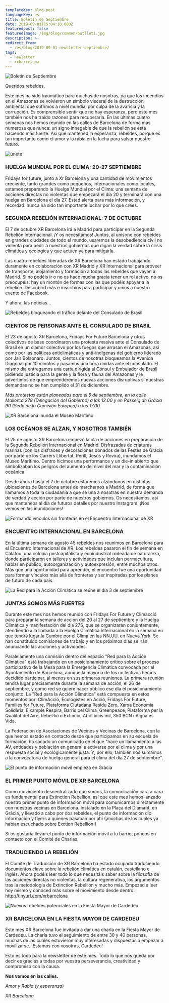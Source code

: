 ```yaml
---
templateKey: blog-post
languageKey: es
title: Boletín de Septiembre
date: 2019-09-01T15:04:10.000Z
featuredpost: false
featuredimage: /img/blog/common/butlleti.jpg
description: >-
redirect_from:
  - /es/blog/2019-09-01-newsletter-septiembre/
tags:
  - newletter
  - xrbarcelona
---
```


![Boletín de Septiembre](/img/blog/common/butlleti.jpg)

Queridos rebeldes,

Este mes ha sido traumático para muchas de nosotras, ya que los incendios en el Amazonas se volvieron un símbolo visceral de la destrucción ambiental que sufrimos a nivel mundial por culpa de la avaricia y la corrupción. Es comprensible sentir que no hay esperanza, pero este mes también nos ha traído razones para recuperarla. En las últimas cuatro semanas nos hemos reunido en las calles de Barcelona de forma más numerosa que nunca: un signo innegable de que la rebelión se está haciendo más fuerte. Así que mantened la esperanza, rebeldes, porque es tan importante como el amor y la rabia en la lucha para salvar nuestro futuro.

![únete](/img/blog/common/et-necessitem.jpg)

### HUELGA MUNDIAL POR EL CLIMA: 20-27 SEPTIEMBRE

Fridays for future, junto a Xr Barcelona y una cantidad de movimientos creciente, tanto grandes como pequeños, internacionales como locales, estamos preparando la Huelga Mundial por el Clima: una semana de acciones directas no violentas que empezará el día 20 y terminará con una huelga en Barcelona el día 27. Estad alerta para más información, y recordad: nunca ha sido tan importante luchar por lo que crees.

### SEGUNDA REBELIÓN INTERNACIONAL: 7 DE OCTUBRE

El 7 de octubre XR Barcelona irá a Madrid para participar en la Segunda Rebelión Internacional. ¡Y os necesitamos! Juntos, al unísono con rebeldes en grandes ciudades de todo el mundo, usaremos la desobediencia civil no violenta para pedir a nuestros gobiernos que digan la verdad sobre la crisis climática y ecológica y que actúen ya para mitigarla.

Las cuatro rebeldes liberadas de XR Barcelona han estado trabajando duramente en colaboración con XR Madrid y XR Internacional para proveer de transporte, alojamiento y formación a todas las rebeldes que vayan a Madrid. Si no podéis ir o no os hace mucha gracia tener un rol activo, no os preocupéis: hay un montón de formas con las que podéis apoyar a la rebelión. Descubrid más e inscribíos para participar y uníos a nuestro evento de Facebook.

Y ahora, las noticias…

![Rebeldes bloqueando el tráfico delante del Consulado de Brasil](/img/blog/2019-09-01-consulatbrasil.jpg)

### CIENTOS DE PERSONAS ANTE EL CONSULADO DE BRASIL

El 23 de agosto XR Barcelona, Fridays For Future Barcelona y otros colectivos de base coordinaron una protesta masiva ante el Consulado de Brasil en un clamor colectivo por los fuegos que arrasan el Amazonas, así como por las políticas anticlimáticas y anti-indígenas del gobierno liderado por Jair Bolsonaro. Juntos, cientos de nosotras bloqueamos la Avenida Diagonal por 10 minutos y pasamos una hora unidas ante el consulado. El mismo día entregamos una carta dirigida al Cónsul y Embajador de Brasil pidiendo justicia para la gente y la flora y fauna del Amazonas y le advertimos de que emprenderemos nuevas acciones disruptivas si nuestras demandas no se han cumplido el 31 de diciembre.

*Más protestas están planeadas para el 5 de septiembre, en la calle Mallorca 278 (Delegación del Gobierno) a las 12.00 y en Passeig de Gràcia 90 (Sede de la Comisión Europea) a las 17.00.*

![XR Barcelona inunda el Museo Marítimo](/img/blog/2019-09-01-museumaritim.jpg)

### LOS OCÉANOS SE ALZAN, Y NOSOTROS TAMBIÉN
El 25 de agosto XR Barcelona empezó la ola de acciones en preparación de la Segunda Rebelión Internacional en Madrid. Disfrazadas de criaturas marinas (con los disfraces y decoraciones donados de las Festes de Gràcia por parte de los Carrers Llibertat, Perill, Jesús y Rovira), inundamos el Museo Marítimo. Dentro hicimos una performance y un die-in abierto que simbolizaban los peligros del aumento del nivel del mar y la contaminación oceánica.

Desde ahora hasta el 7 de octubre estaremos alzándonos en distintas ubicaciones de Barcelona antes de marcharnos a Madrid, de forma que llamamos a toda la ciudadanía a que se una a nosotras en nuestra demanda de verdad y acción por parte de nuestros gobiernos. Os necesitamos, así que manteneos al día de futuros detalles por nuestro Instagram. ¡Nos vemos en las inundaciones!

![Formando vínculos sin fronteras en el Encuentro Internacional de XR](/img/blog/2019-09-01-trobadainternacional.jpg)

### ENCUENTRO INTERNACIONAL EN BARCELONA
En la última semana de agosto 45 rebeldes nos reunimos en Barcelona para el Encuentro Internacional de XR. Los rebeldes pasaron el fin de semana en Calafou, una colonia postcapitalista y ecoindustrial rodeada de naturaleza, donde participaron en talleres y actividades que incluían permacultura, hablar en público, autoorganización y autoexpresión, entre muchos otros. Más que una oportunidad para aprender, el encuentro fue una oportunidad para formar vínculos más allá de fronteras y ser inspiradas por los planes de futuro de cada país.

![La Red para la Acción Climática se reúne el día 3 de septiembre](/img/blog/2019-09-01-xarxapelclima.jpg)

### JUNTAS SOMOS MÁS FUERTES
Durante este mes nos hemos reunido con Fridays For Future y Climacció para preparar la semana de acción del 20 al 27 de septiembre y la Huelga Climática y manifestación del día 27S, que se organizarán conjuntamente, atendiendo a la llamada a la Huelga Climática Internacional en la semana en que tendrá lugar la Cumbre por el Clima en las NN.UU. en Nueva York. Se han constituido comisiones de trabajo y en los próximos días se irán anunciando las acciones y actividades.

Paralelamente una comisión dentro del espacio "Red para la Acción Climática" está trabajando en un posicionamiento crítico sobre el proceso participativo de la Mesa para la Emergencia Climática convocada por el Ayuntamiento de Barcelona, aunque la mayoría de los co lectivos hemos decidido participar, al menos en sus primeras reuniones. La primera reunión tendrá lugar precisamente durante la semana de acción, el 26 de septiembre, y como red se quiere hacer público ese día el posicionamiento conjunto. La "Red para la Acción Climática" está compuesta en estos momentos por: ClimAcció, Ecologistes en Acció, Fridays For Future, Families for Future, Plataforma Ciutadana Residu Zero, Xarxa Economia Solidària, Eixample Respira, Barris pel Clima, Greenpeace, Plataforma per la Qualitat del Aire, Rebel·lió o Extinció, Abril bicis mil, 350 BCN i Aigua és Vida.

La Federación de Asociaciones de Vecinos y Vecinas de Barcelona, con la que hemos estado en contacto desde que participamos en su escuela de formación, ha sacado un comunicado en el que "hace un llamamiento a las AV, entidades y población en general a activarse por el clima y por una respuesta social y ecológicamente justa. Y, por ello, también nos sumamos a la convocatoria de huelga general para el clima del día 27 de septiembre".

![El punto de información móvil empieza en Gràcia](/img/blog/2019-09-01-puntinformacio.jpg)

### EL PRIMER PUNTO MÓVIL DE XR BARCELONA
Como movimiento descentralizado que somos, la comunicación cara a cara es fundamental para Extinction Rebellion, así que este mes hemos lanzado nuestro primer punto de información móvil para comunicarnos directamente con nuestras vecinas en Barcelona. Instalado en la Plaça del Diamant, en Gràcia, y llevado a cabo por dos rebeldes, el punto de información dio información y flyers a quienes pasaban por ahí (¡muchas de los cuales ya habían escuchado sobre Exction Rebellion!)

Si os gustaría llevar el punto de información móvil a tu barrio, poneos en contacto con el Comité de Charlas.

### TRADUCIENDO LA REBELIÓN
El Comité de Traducción de XR Barcelona ha estado ocupado traduciendo documentos clave sobre la rebelión climática en catalán, castellano e inglés. Ahora podéis leer todo lo que necesitáis saber sobre la filosofía de las acciones directas no violentas, la cultura regenerativa, los argumentos tras la metodología de Extinction Rebellion y mucho más. Empezad a leer hoy mismo y conoced más sobre el movimiento desde dentro: http://tinyurl.com/xrbarcelona 

![Nuevos rebeldes potenciales en la Fiesta Mayor de Cardedeu](/img/blog/2019-09-01-cardedeu.jpg)

### XR BARCELONA EN LA FIESTA MAYOR DE CARDEDEU

Este mes XR Barcelona fue invitada a dar una charla en la Fiesta Mayor de Cardedeu. La charla tuvo el seguimiento de entre 30 y 40 personas, muchas de las cuales estuvieron muy interesadas y dispuestas a empezar a movilizarse. ¡Estamos con vosotras, Cardedeu! 

Esto es todo para la newsletter de este mes. Todo lo que nos queda por decir es gracias a todas por vuestra perseverancia, creatividad y compromiso con la causa.

**Nos vemos en las calles.**

*Amor y Rabia (y esperanza)*

*XR Barcelona*
